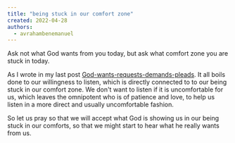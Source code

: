 ```yaml
---
title: "being stuck in our comfort zone"
created: 2022-04-28
authors: 
  - avrahambenemanuel
---
```


Ask not what God wants from you today, but ask what comfort zone you are stuck in today.

As I wrote in my last post [God-wants-requests-demands-pleads](god-wants-requests-demands-pleads). It all boils done to our willingness to listen, which is directly connected to to our being stuck in our comfort zone. We don't want to listen if it is uncomfortable for us, which leaves the omnipotent who is of patience and love, to help us listen in a more direct and usually uncomfortable fashion.

So let us pray so that we will accept what God is showing us in our being stuck in our comforts, so that we might start to hear what he really wants from us.
